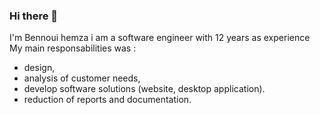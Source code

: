 ### Hi there 👋
I'm Bennoui hemza i am a software engineer with 12 years as experience My main responsabilities was :  
- design, 
- analysis of customer needs, 
- develop software solutions (website, desktop application).
- reduction of reports and documentation.


